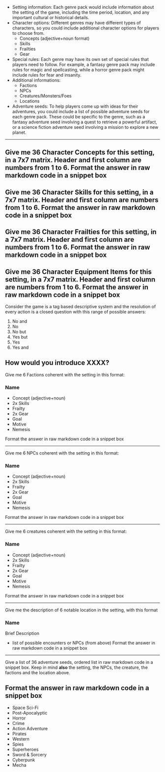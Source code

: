 - Setting information: Each genre pack would include information about the setting of the game, including the time period, location, and any important cultural or historical details.
- Character options: Different genres may have different types of characters, so you could include additional character options for players to choose from.
   - Concepts (adjective+noun format)
   - Skills
   - Frailties
   - Gear
- Special rules: Each genre may have its own set of special rules that players need to follow. For example, a fantasy genre pack may include rules for magic and spellcasting, while a horror genre pack might include rules for fear and insanity.
- Additional informations:
  - Factions
  - NPCs
  - Creatures/Monsters/Foes
  - Locations
- Adventure seeds: To help players come up with ideas for their adventures, you could include a list of possible adventure seeds for each genre pack. These could be specific to the genre, such as a fantasy adventure seed involving a quest to retrieve a powerful artifact, or a science fiction adventure seed involving a mission to explore a new planet.

----
Give me 36 Character Concepts for this setting, in a 7x7 matrix. Header and first column are numbers from 1 to 6. Format the answer in raw markdown code in a snippet box
----
Give me 36 Character Skills for this setting, in a 7x7 matrix. Header and first column are numbers from 1 to 6. Format the answer in raw markdown code in a snippet box
----
Give me 36 Character Frailties for this setting, in a 7x7 matrix. Header and first column are numbers from 1 to 6. Format the answer in raw markdown code in a snippet box
----
Give me 36 Character Equipment Items for this setting, in a 7x7 matrix. Header and first column are numbers from 1 to 6. Format the answer in raw markdown code in a snippet box
----
Consider the game is a tag based descriptive system and the resolution of every action is a closed question with this range of possible answers:

1. No and
2. No
3. No but
4. Yes but
5. Yes
6. Yes and

How would you introduce XXXX?
---

Give me 6 Factions coherent with the setting in this format:

### Name
- Concept (adjective+noun)
- 2x Skills
- Frailty
- 2x Gear
- Goal
- Motive
- Nemesis

Format the answer in raw markdown code in a snippet box

---

Give me 6 NPCs coherent with the setting in this format:

### Name
- Concept (adjective+noun)
- 2x Skills
- Frailty
- 2x Gear
- Goal
- Motive
- Nemesis

Format the answer in raw markdown code in a snippet box

---

Give me 6 creatures coherent with the setting in this format:

### Name
- Concept (adjective+noun)
- 2x Skills
- Frailty
- 2x Gear
- Goal
- Motive
- Nemesis

Format the answer in raw markdown code in a snippet box

---
Give me the description of 6 notable location in the setting, with this format

### Name
Brief Description
- list of possible encounters or NPCs (from above)
Format the answer in raw markdown code in a snippet box
---

Give a list of 36 adventure seeds, ordered list in raw markdown code in a snippet box. Keep in mind **also** the setting, the NPCs, the creature, the factions and the location above. 

Format the answer in raw markdown code in a snippet box
---
- Space Sci-Fi
- Post-Apocalyptic
- Horror
- Crime
- Action Adventure
- Pirates
- Western
- Spies
- Superheroes
- Sword & Sorcery
- Cyberpunk
- Mecha